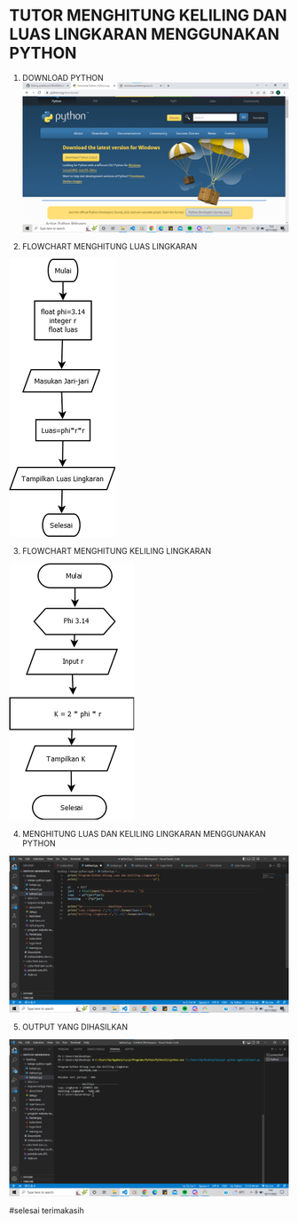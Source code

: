 # TUTOR MENGHITUNG KELILING DAN LUAS LINGKARAN MENGGUNAKAN PYTHON
1. DOWNLOAD PYTHON
![](gambar/Screenshot%202022-11-02%20072311.png)

2. FLOWCHART MENGHITUNG LUAS LINGKARAN

![](gambar/Flowchart-menghitung-luas-lingkaran-2.png)

3. FLOWCHART MENGHITUNG KELILING LINGKARAN

![](gambar/kelilinglingkaran.png)

4. MENGHITUNG LUAS DAN KELILING LINGKARAN MENGGUNAKAN PYTHON

![](gambar/Screenshot%202022-11-02%20073741.png)

5. OUTPUT YANG DIHASILKAN

![](gambar/Screenshot%202022-11-02%20074323.png)

#selesai terimakasih

